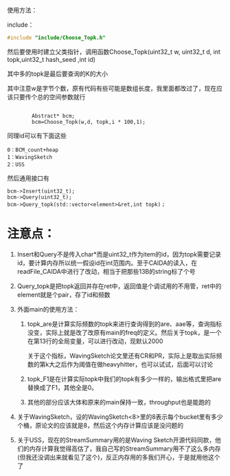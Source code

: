 使用方法：

include：

```c++
#include "include/Choose_Topk.h"
```

然后要使用时建立父类指针，调用函数Choose_Topk(uint32_t w, uint32_t d, int topk,uint32_t hash_seed ,int id)

其中多的topk是最后要查询的K的大小

其中注意w是字节个数，原有代码有些可能是数组长度，我里面都改过了，现在应该只要传个总的空间参数就行

```

		Abstract* bcm;
		bcm=Choose_Topk(w,d, topk,i * 100,1);
```

同理id可以有下面这些

```
0：BCM_count+heap
1：WavingSketch
2：USS

```

然后通用接口有

```
bcm->Insert(uint32_t);
bcm->Query(uint32_t);
bcm->Query_topk(std::vector<element>&ret,int topk)；
```

# 注意点：

1. Insert和Query不是传入char*而是uint32_t作为item的id，因为topk需要记录id，要计算内存所以统一假设id在int范围内。至于CAIDA的读入，在readFile_CAIDA中进行了改动，相当于把那些13B的string标了个号

2. Query_topk是把topk返回并存在ret中，返回值是个调试用的不用管，ret中的element就是个pair，存了id和频数

3. 外面main的使用方法：

   1. topk_are是计算实际频数的topk来进行查询得到的are、aae等，查询指标没变，实际上就是改了改原有main的freq的定义。然后关于topk，是一个在第13行的全局变量，可以进行改动，现默认2000

      关于这个指标，WavingSketch论文里还有CR和PR，实际上是取出实际频数的第k大之后作为阈值在做heavyhitter，也可以试试，后面可以讨论

   2. topk_F1是在计算实际topk中我们的topk有多少一样的，输出格式里把are替换成了F1，其他全是0。

   3. 其他的部分应该大体和原来的main保持一致，throughput也是能跑的

4. 关于WavingSketch，设的WavingSketch<8>里的8表示每个bucket里有多少个桶，原论文的应该就是8，然后这个内存计算应该是没问题的

5. 关于USS，现在的StreamSummary用的是Waving Sketch开源代码同款，他们的内存计算我觉得高估了，我自己写的StreamSummary用不了这么多内存(但我还没调出来就看见了这个)，反正内存用的多我们开心，于是就用他这个了